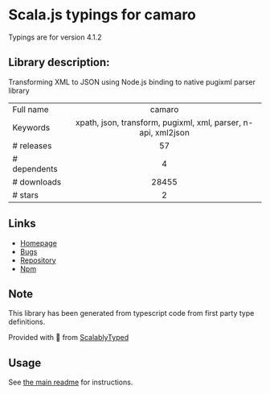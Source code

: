 
# Scala.js typings for camaro

Typings are for version 4.1.2

## Library description:
Transforming XML to JSON using Node.js binding to native pugixml parser library

|                    |                 |
| ------------------ | :-------------: |
| Full name          | camaro |
| Keywords           | xpath, json, transform, pugixml, xml, parser, n-api, xml2json |
| # releases         | 57 |
| # dependents       | 4 |
| # downloads        | 28455 |
| # stars            | 2 |

## Links
- [Homepage](https://github.com/tuananh/camaro)
- [Bugs](https://github.com/tuananh/camaro/issues)
- [Repository](https://github.com/tuananh/camaro)
- [Npm](https://www.npmjs.com/package/camaro)
    


## Note
This library has been generated from typescript code from first party type definitions.

Provided with :purple_heart: from [ScalablyTyped](https://github.com/oyvindberg/ScalablyTyped)

## Usage
See [the main readme](../../readme.md) for instructions.


